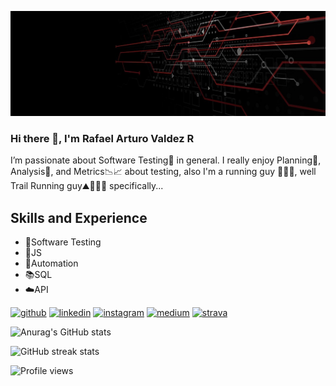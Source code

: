 ![Software Quality Analyst](https://github.com/rafaelarthurov/rafaelarthurov/blob/main/banner.jpg)

### Hi there 👋, I'm Rafael Arturo Valdez R

I’m passionate about Software Testing🐞 in general. I really enjoy Planning📝, Analysis🤔, and Metrics📉📈 about testing, also I'm a running guy 🏃🏽‍♂️, well Trail Running guy⛰️🏃🏽‍♂️ specifically...

## Skills and Experience
* 🐞Software Testing
* 🐥JS
* 🤖Automation
* 📚SQL
* ☁️API

[<img src='https://cdn.jsdelivr.net/npm/simple-icons@3.0.1/icons/github.svg' alt='github' height='40'>](https://github.com/rafaelarthurov)  [<img src='https://cdn.jsdelivr.net/npm/simple-icons@3.0.1/icons/linkedin.svg' alt='linkedin' height='40'>](https://www.linkedin.com/in/rafaelarturovaldezrodriguez/)  [<img src='https://cdn.jsdelivr.net/npm/simple-icons@3.0.1/icons/instagram.svg' alt='instagram' height='40'>](https://www.instagram.com/arturovaldez02/)  [<img src='https://cdn.jsdelivr.net/npm/simple-icons@3.0.1/icons/medium.svg' alt='medium' height='40'>](https://medium.com/@rafael.arthurov)  [<img src='https://cdn.jsdelivr.net/npm/simple-icons@3.0.1/icons/strava.svg' alt='strava' height='40'>](https://www.strava.com/athletes/28766836)  

![Anurag's GitHub stats](https://github-readme-stats.vercel.app/api?username=anuraghazra&show_icons=true&theme=dark)

![GitHub streak stats](https://github-readme-streak-stats.herokuapp.com/?user=rafaelarthurov)  

![Profile views](https://gpvc.arturio.dev/rafaelarthurov)  

<!---
rafaelarthurov/rafaelarthurov is a ✨ special ✨ repository because its `README.md` (this file) appears on your GitHub profile.
You can click the Preview link to take a look at your changes..
--->
